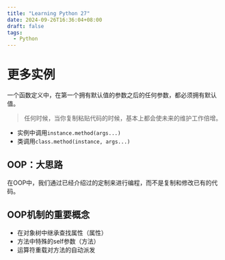 ```yaml
---
title: "Learning Python 27"
date: 2024-09-26T16:36:04+08:00
draft: false
tags:
  - Python
---
```


# 更多实例
一个函数定义中，在第一个拥有默认值的参数之后的任何参数，都必须拥有默认值。

> 任何时候，当你复制粘贴代码的时候，基本上都会使未来的维护工作倍增。


- 实例中调用`instance.method(args...)`
- 类调用`class.method(instance, args...)`

## OOP：大思路
在OOP中，我们通过已经介绍过的定制来进行编程，而不是复制和修改已有的代码。

## OOP机制的重要概念
- 在对象树中继承查找属性（属性）
- 方法中特殊的self参数（方法）
- 运算符重载对方法的自动派发



